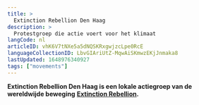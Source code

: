 ```yaml
---
title: >
  Extinction Rebellion Den Haag
description: >
  Protestgroep die actie voert voor het klimaat
langCode: nl
articleID: vhK6V7tNXe5a5dNQSKRxgwjzcLpe0RcE
languageCollectionID: LbvGIAriUtZ-MqwAiSKmwzEKjJnmaka8
lastUpdated: 1648976340927
tags: ["movements"]
---
```


**Extinction Rebellion Den Haag is een lokale actiegroep van de wereldwijde beweging** [**Extinction Rebellion**](/extinction-rebellion)**.**